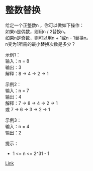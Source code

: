 <h1>整数替换</h1>

给定一个正整数n ，你可以做如下操作：</br>
如果n是偶数，则用n / 2替换n。</br>
如果n是奇数，则可以用n + 1或n - 1替换n。</br>
n变为1所需的最小替换次数是多少？</br>

示例1：</br>
输入：n = 8</br>
输出：3</br>
解释：8 -> 4 -> 2 -> 1</br>

示例2：</br>
输入：n = 7</br>
输出：4</br>
解释：7 -> 8 -> 4 -> 2 -> 1</br>
或 7 -> 6 -> 3 -> 2 -> 1</br>

示例3：</br>
输入：n = 4</br>
输出：2</br>

提示：
- 1 <= n <= 2^31 - 1

[Link](https://leetcode-cn.com/problems/integer-replacement/)